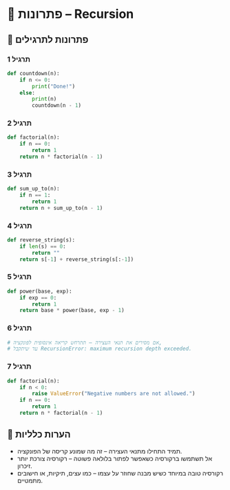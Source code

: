 # 📘 פתרונות – Recursion

## 🧪 פתרונות לתרגילים

### תרגיל 1
```python
def countdown(n):
    if n <= 0:
        print("Done!")
    else:
        print(n)
        countdown(n - 1)
```

### תרגיל 2
```python
def factorial(n):
    if n == 0:
        return 1
    return n * factorial(n - 1)
```

### תרגיל 3
```python
def sum_up_to(n):
    if n == 1:
        return 1
    return n + sum_up_to(n - 1)
```

### תרגיל 4
```python
def reverse_string(s):
    if len(s) == 0:
        return ""
    return s[-1] + reverse_string(s[:-1])
```

### תרגיל 5
```python
def power(base, exp):
    if exp == 0:
        return 1
    return base * power(base, exp - 1)
```

### תרגיל 6
```python
# אם מסירים את תנאי העצירה – תתרחש קריאה אינסופית לפונקציה,
# עד שיתקבל RecursionError: maximum recursion depth exceeded.
```

### תרגיל 7
```python
def factorial(n):
    if n < 0:
        raise ValueError("Negative numbers are not allowed.")
    if n == 0:
        return 1
    return n * factorial(n - 1)
```

## 💬 הערות כלליות

* תמיד התחילו מתנאי העצירה – זה מה שמונע קריסה של הפונקציה.
* אל תשתמשו ברקורסיה כשאפשר לפתור בלולאה פשוטה – רקורסיה צורכת יותר זיכרון.
* רקורסיה טובה במיוחד כשיש מבנה שחוזר על עצמו – כמו עצים, תיקיות, או חישובים מתמטיים.
